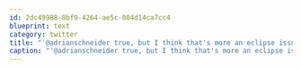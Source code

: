 ```yaml
---
id: 2dc49988-8bf9-4264-ae5c-004d14ca7cc4
blueprint: text
category: twitter
title: "'@adrianschneider true, but I think that's more an eclipse issue than SVN, no?"
caption: "'@adrianschneider true, but I think that's more an eclipse issue than SVN, no?"
---
```

